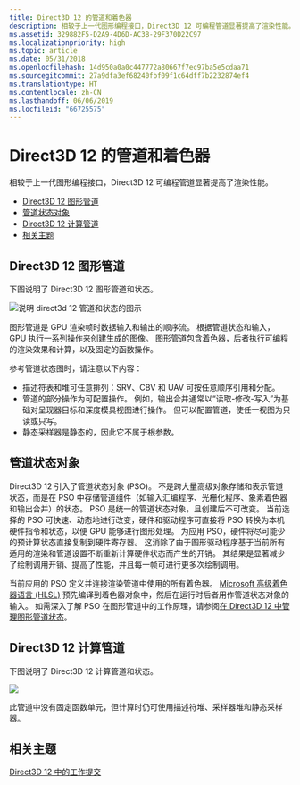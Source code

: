 ```yaml
---
title: Direct3D 12 的管道和着色器
description: 相较于上一代图形编程接口，Direct3D 12 可编程管道显著提高了渲染性能。
ms.assetid: 329882F5-D2A9-4D6D-AC3B-29F370D22C97
ms.localizationpriority: high
ms.topic: article
ms.date: 05/31/2018
ms.openlocfilehash: 14d950a0a0c447772a80667f7ec97ba5e5cdaa71
ms.sourcegitcommit: 27a9dfa3ef68240fbf09f1c64dff7b2232874ef4
ms.translationtype: HT
ms.contentlocale: zh-CN
ms.lasthandoff: 06/06/2019
ms.locfileid: "66725575"
---
```

# <a name="pipelines-and-shaders-with-direct3d-12"></a>Direct3D 12 的管道和着色器

相较于上一代图形编程接口，Direct3D 12 可编程管道显著提高了渲染性能。

-   [Direct3D 12 图形管道](#direct3d-12-graphics-pipeline)
-   [管道状态对象](#pipeline-state-objects)
-   [Direct3D 12 计算管道](#direct3d-12-compute-pipeline)
-   [相关主题](#related-topics)

## <a name="direct3d-12-graphics-pipeline"></a>Direct3D 12 图形管道

下图说明了 Direct3D 12 图形管道和状态。

![说明 direct3d 12 管道和状态的图示](images/pipeline.png)

图形管道是 GPU 渲染帧时数据输入和输出的顺序流。 根据管道状态和输入，GPU 执行一系列操作来创建生成的图像。 图形管道包含着色器，后者执行可编程的渲染效果和计算，以及固定的函数操作。

参考管道状态图时，请注意以下内容：

-   描述符表和堆可任意排列：SRV、CBV 和 UAV 可按任意顺序引用和分配。
-   管道的部分操作为可配置操作。 例如，输出合并通常以“读取-修改-写入”为基础对呈现器目标和深度模具视图进行操作。 但可以配置管道，使任一视图为只读或只写。
-   静态采样器是静态的，因此它不属于根参数。

## <a name="pipeline-state-objects"></a>管道状态对象

Direct3D 12 引入了管道状态对象 (PSO)。 不是跨大量高级对象存储和表示管道状态，而是在 PSO 中存储管道组件（如输入汇编程序、光栅化程序、象素着色器和输出合并）的状态。 PSO 是统一的管道状态对象，且创建后不可改变。 当前选择的 PSO 可快速、动态地进行改变，硬件和驱动程序可直接将 PSO 转换为本机硬件指令和状态，以便 GPU 能够进行图形处理。 为应用 PSO，硬件将尽可能少的预计算状态直接复制到硬件寄存器。 这消除了由于图形驱动程序基于当前所有适用的渲染和管道设置不断重新计算硬件状态而产生的开销。 其结果是显著减少了绘制调用开销、提高了性能，并且每一帧可进行更多次绘制调用。

当前应用的 PSO 定义并连接渲染管道中使用的所有着色器。 [Microsoft 高级着色器语言 (HLSL)](https://docs.microsoft.com/windows/desktop/direct3dhlsl/dx-graphics-hlsl) 预先编译到着色器对象中，然后在运行时后者用作管道状态对象的输入。 如需深入了解 PSO 在图形管道中的工作原理，请参阅[在 Direct3D 12 中管理图形管道状态](managing-graphics-pipeline-state-in-direct3d-12.md)。

## <a name="direct3d-12-compute-pipeline"></a>Direct3D 12 计算管道

下图说明了 Direct3D 12 计算管道和状态。

![](images/compute-pipeline.png)

此管道中没有固定函数单元，但计算时仍可使用描述符堆、采样器堆和静态采样器。

## <a name="related-topics"></a>相关主题

<dl> <dt>

[Direct3D 12 中的工作提交](command-queues-and-command-lists.md)
</dt> </dl>

 

 





